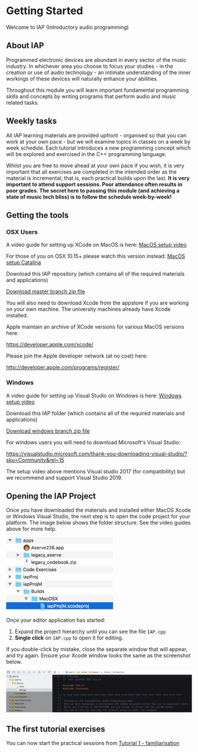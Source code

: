 # Getting Started

Welcome to IAP (Introductory audio programming)

## About IAP

Programmed electronic devices are abundant in every sector of the music industry. In whichever area you choose to focus your studies - in the creation or use of audio technology - an intimate understanding of the inner workings of these devices will naturally enhance your abilities. 

Throughout this module you will learn important fundamental programming skills and concepts by writing programs that perform audio and music related tasks. 

## Weekly tasks

All IAP learning materials are provided upfront - organised so that you can work at your own pace - but we will examine topics in classes on a week by week schedule. Each tutorial introduces a new programming concept which will be explored and exercised in the C++ programming language. 

Whilst you are free to move ahead at your own pace if you wish, it is very important that all exercises are completed in the intended order as the material is incremental; that is, each practical builds upon the last. **It is very important to attend support sessions. Poor attendance often results in poor grades. The secret here to passing this module (and achieving a state of music tech bliss) is to follow the schedule week-by-week!**

## Getting the tools

### OSX Users

A video guide for setting up XCode on MacOS is here: <a href="https://www.youtube.com/watch?v=OQFYdAl54XE">MacOS setup video</a>

For those of you on OSX 10.15+ please watch this version instead: <a href="https://www.youtube.com/watch?v=OQFYdAl54XE">MacOS setup Catalina</a>

Download this IAP repository (which contains all of the required materials and applications)

[Download master branch zip file](../../../archive/refs/heads/master.zip)

You will also need to download Xcode from the appstore if you are working on your own machine. The university machines already have Xcode installed.

Apple maintain an archive of XCode versions for various MacOS versions here:

https://developer.apple.com/xcode/

Please join the Apple developer network (at no cost) here: 

http://developer.apple.com/programs/register/

### Windows

A video guide for setting up Visual Studio on Windows is here: <a href="https://www.youtube.com/watch?v=_bTzXlonKeo">Windows setup video</a>

Download this IAP folder (which contains all of the required materials and applications)

[Download windows branch zip file](../../../archive/refs/heads/windows.zip)

For windows users you will need to download Microsoft's Visual Studio:

https://visualstudio.microsoft.com/thank-you-downloading-visual-studio/?sku=Community&rel=15

The setup video above mentions Visual studio 2017 (for compatibility) but we recommend and support Visual Studio 2019.

## Opening the IAP Project

Once you have downloaded the materials and installed either MacOS Xcode or Windows Visual Studio, the next step is to open the code project for your platform. The image below shows the folder structure. See the video guides above for more help.

<img src="images/filestruct.png" height=200/>

Once your editor application has started:

1. Expand the project hierarchy until you can see the file `IAP.cpp`
2. **Single click** on `IAP.cpp` to open it for editing. 

If you double-click by mistake, close the separate window that will appear, and try again. Ensure your Xcode window looks the same as the screenshot below. 

<img src="images/xcode.png" />

## The first tutorial exercises

You can now start the practical sessions from <a href="Part%201/1%20-%20Familiarisation.md">Tutorial 1 - familiarisation</a>
